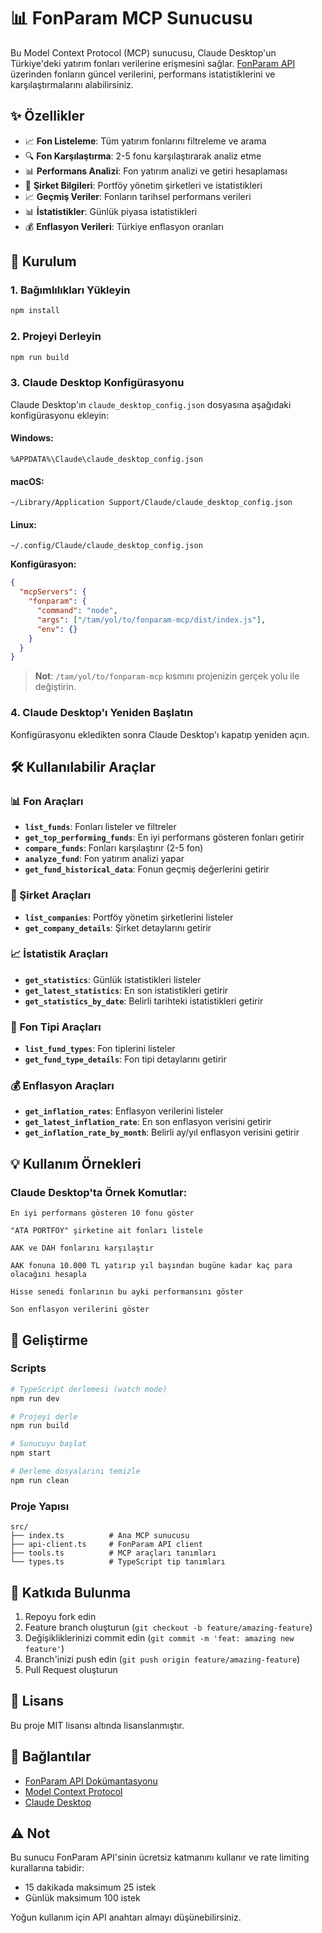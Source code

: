 # 📊 FonParam MCP Sunucusu

Bu Model Context Protocol (MCP) sunucusu, Claude Desktop'un Türkiye'deki yatırım fonları verilerine erişmesini sağlar. [FonParam API](https://api.fonparam.com) üzerinden fonların güncel verilerini, performans istatistiklerini ve karşılaştırmalarını alabilirsiniz.

## ✨ Özellikler

- 📈 **Fon Listeleme**: Tüm yatırım fonlarını filtreleme ve arama
- 🔍 **Fon Karşılaştırma**: 2-5 fonu karşılaştırarak analiz etme
- 📊 **Performans Analizi**: Fon yatırım analizi ve getiri hesaplaması
- 🏢 **Şirket Bilgileri**: Portföy yönetim şirketleri ve istatistikleri
- 📈 **Geçmiş Veriler**: Fonların tarihsel performans verileri
- 📊 **İstatistikler**: Günlük piyasa istatistikleri
- 💰 **Enflasyon Verileri**: Türkiye enflasyon oranları

## 🚀 Kurulum

### 1. Bağımlılıkları Yükleyin

```bash
npm install
```

### 2. Projeyi Derleyin

```bash
npm run build
```

### 3. Claude Desktop Konfigürasyonu

Claude Desktop'ın `claude_desktop_config.json` dosyasına aşağıdaki konfigürasyonu ekleyin:

#### Windows:
```
%APPDATA%\Claude\claude_desktop_config.json
```

#### macOS:
```
~/Library/Application Support/Claude/claude_desktop_config.json
```

#### Linux:
```
~/.config/Claude/claude_desktop_config.json
```

**Konfigürasyon:**

```json
{
  "mcpServers": {
    "fonparam": {
      "command": "node",
      "args": ["/tam/yol/to/fonparam-mcp/dist/index.js"],
      "env": {}
    }
  }
}
```

> **Not**: `/tam/yol/to/fonparam-mcp` kısmını projenizin gerçek yolu ile değiştirin.

### 4. Claude Desktop'ı Yeniden Başlatın

Konfigürasyonu ekledikten sonra Claude Desktop'ı kapatıp yeniden açın.

## 🛠️ Kullanılabilir Araçlar

### 📊 Fon Araçları

- **`list_funds`**: Fonları listeler ve filtreler
- **`get_top_performing_funds`**: En iyi performans gösteren fonları getirir
- **`compare_funds`**: Fonları karşılaştırır (2-5 fon)
- **`analyze_fund`**: Fon yatırım analizi yapar
- **`get_fund_historical_data`**: Fonun geçmiş değerlerini getirir

### 🏢 Şirket Araçları

- **`list_companies`**: Portföy yönetim şirketlerini listeler
- **`get_company_details`**: Şirket detaylarını getirir

### 📈 İstatistik Araçları

- **`get_statistics`**: Günlük istatistikleri listeler
- **`get_latest_statistics`**: En son istatistikleri getirir
- **`get_statistics_by_date`**: Belirli tarihteki istatistikleri getirir

### 🎯 Fon Tipi Araçları

- **`list_fund_types`**: Fon tiplerini listeler
- **`get_fund_type_details`**: Fon tipi detaylarını getirir

### 💰 Enflasyon Araçları

- **`get_inflation_rates`**: Enflasyon verilerini listeler
- **`get_latest_inflation_rate`**: En son enflasyon verisini getirir
- **`get_inflation_rate_by_month`**: Belirli ay/yıl enflasyon verisini getirir

## 💡 Kullanım Örnekleri

### Claude Desktop'ta Örnek Komutlar:

```
En iyi performans gösteren 10 fonu göster
```

```
"ATA PORTFÖY" şirketine ait fonları listele
```

```
AAK ve DAH fonlarını karşılaştır
```

```
AAK fonuna 10.000 TL yatırıp yıl başından bugüne kadar kaç para olacağını hesapla
```

```
Hisse senedi fonlarının bu ayki performansını göster
```

```
Son enflasyon verilerini göster
```

## 🔧 Geliştirme

### Scripts

```bash
# TypeScript derlemesi (watch mode)
npm run dev

# Projeyi derle
npm run build

# Sunucuyu başlat
npm start

# Derleme dosyalarını temizle
npm run clean
```

### Proje Yapısı

```
src/
├── index.ts          # Ana MCP sunucusu
├── api-client.ts     # FonParam API client
├── tools.ts          # MCP araçları tanımları
└── types.ts          # TypeScript tip tanımları
```

## 🤝 Katkıda Bulunma

1. Repoyu fork edin
2. Feature branch oluşturun (`git checkout -b feature/amazing-feature`)
3. Değişikliklerinizi commit edin (`git commit -m 'feat: amazing new feature'`)
4. Branch'inizi push edin (`git push origin feature/amazing-feature`)
5. Pull Request oluşturun

## 📜 Lisans

Bu proje MIT lisansı altında lisanslanmıştır.

## 🔗 Bağlantılar

- [FonParam API Dokümantasyonu](https://api.fonparam.com/api-docs)
- [Model Context Protocol](https://modelcontextprotocol.io/)
- [Claude Desktop](https://claude.ai/desktop)

## ⚠️ Not

Bu sunucu FonParam API'sinin ücretsiz katmanını kullanır ve rate limiting kurallarına tabidir:
- 15 dakikada maksimum 25 istek
- Günlük maksimum 100 istek

Yoğun kullanım için API anahtarı almayı düşünebilirsiniz. 